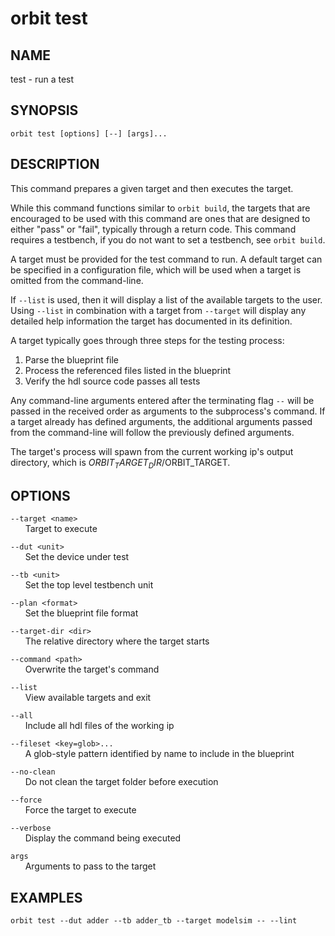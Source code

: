 # __orbit test__

## __NAME__

test - run a test

## __SYNOPSIS__

```
orbit test [options] [--] [args]...
```

## __DESCRIPTION__

This command prepares a given target and then executes the target.

While this command functions similar to `orbit build`, the targets that are 
encouraged to be used with this command are ones that are designed to either
"pass" or "fail", typically through a return code. This command requires a
testbench, if you do not want to set a testbench, see `orbit build`.

A target must be provided for the test command to run. A default target can
be specified in a configuration file, which will be used when a target is
omitted from the command-line.

If `--list` is used, then it will display a list of the available targets to
the user. Using `--list` in combination with a target from `--target` will
display any detailed help information the target has documented in its 
definition.

A target typically goes through three steps for the testing process:  
   1. Parse the blueprint file  
   2. Process the referenced files listed in the blueprint  
   3. Verify the hdl source code passes all tests

Any command-line arguments entered after the terminating flag `--` will be
passed in the received order as arguments to the subprocess's command. If a 
target already has defined arguments, the additional arguments passed from the 
command-line will follow the previously defined arguments.

The target's process will spawn from the current working ip's output directory,
which is $ORBIT_TARGET_DIR/$ORBIT_TARGET.

## __OPTIONS__

`--target <name>`  
      Target to execute

`--dut <unit>`  
      Set the device under test

`--tb <unit>`  
      Set the top level testbench unit

`--plan <format>`  
      Set the blueprint file format

`--target-dir <dir>`  
      The relative directory where the target starts

`--command <path>`  
      Overwrite the target's command

`--list`  
      View available targets and exit

`--all`  
      Include all hdl files of the working ip

`--fileset <key=glob>...`  
      A glob-style pattern identified by name to include in the blueprint

`--no-clean`  
      Do not clean the target folder before execution

`--force`  
      Force the target to execute 

`--verbose`  
      Display the command being executed

`args`  
      Arguments to pass to the target

## __EXAMPLES__

```
orbit test --dut adder --tb adder_tb --target modelsim -- --lint
```


